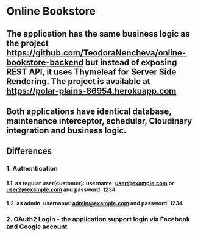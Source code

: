 # Online Bookstore
## The application has the same business logic as the project https://github.com/TeodoraNencheva/online-bookstore-backend but instead of exposing REST API, it uses Thymeleaf for Server Side Rendering. The project is available at https://polar-plains-86954.herokuapp.com
## Both applications have identical database, maintenance interceptor, schedular, Cloudinary integration and business logic.

## Differences
### 1. Authentication
#### 1.1. as regular user(customer): username: user@example.com or user2@example.com and password: 1234
#### 1.2. as admin: username: admin@example.com and password: 1234

### 2. OAuth2 Login - the application support login via Facebook and Google account
